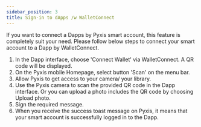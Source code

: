 ```yaml
---
sidebar_position: 3
title: Sign-in to dApps /w WalletConnect
---
```


If you want to connect a Dapps by Pyxis smart account, this feature is completely suit your need. Please follow below steps to connect your smart account to a Dapp by WalletConnect.

1. In the Dapp interface, choose 'Connect Wallet' via WalletConnect. A QR code will be displayed.
2. On the Pyxis mobile Homepage, select button 'Scan' on the menu bar.
3. Allow Pyxis to get access to your camera/ your library.
4. Use the Pyxis camera to scan the provided QR code in the Dapp interface. Or you can upload a photo includes the QR code by choosing Upload photo.
5. Sign the required message.
6. When you receive the success toast message on Pyxis, it means that your smart account is successfully logged in to the Dapp.